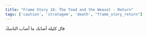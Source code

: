 ```yaml
---
title: "Frame Story 18: The Toad and the Weasel - Return"
tags: ['caution', 'stratagem', 'death', "frame_story_return"]
---
```


 قال كليلة أصابك ما أصاب الناسكَ
